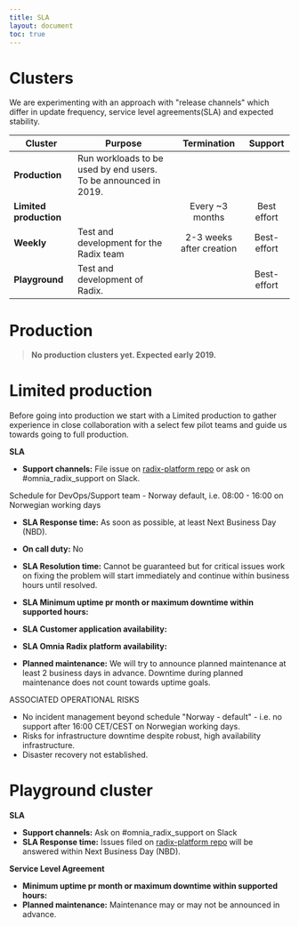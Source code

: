 ```yaml
---
title: SLA
layout: document
toc: true
---
```



# Clusters
We are experimenting with an approach with "release channels" which differ in update frequency, service level agreements(SLA) and expected stability.

|    Cluster            |                       Purpose                              |      Termination     |   Support    |     
|-----------------------|------------------------------------------------------------|:--------------------:|:------------:|
| **Production**        | Run workloads to be used by end users.  To be announced in 2019. |               |              |      
| **Limited production**|                                                            | Every ~3 months      | Best effort |    
| **Weekly**     | Test and development for the Radix team                           | 2-3 weeks after creation | Best-effort |  
| **Playground**  | Test and development of Radix.                                   |                 | Best-effort  |  

# Production 

> **No production clusters yet. Expected early 2019.**

# Limited production 

Before going into production we start with a Limited production to gather experience in close collaboration with a select few pilot teams and guide us towards going to full production.

**SLA**
  * **Support channels:** File issue on [radix-platform repo](https://github.com/equinor/radix-platform/issues) or ask on #omnia_radix_support on Slack.
  
  Schedule for DevOps/Support team - Norway default, i.e. 08:00 - 16:00 on Norwegian working days
  
  * **SLA Response time:** As soon as possible, at least Next Business Day (NBD).
  * **On call duty:** No  
  * **SLA Resolution time:** Cannot be guaranteed but for critical issues work on fixing the problem will start immediately and continue within business hours until resolved.
  
  * **SLA Minimum uptime pr month or maximum downtime within supported hours:**
  * **SLA Customer application availability:**
  * **SLA Omnia Radix platform availability:** 
  * **Planned maintenance:** We will try to announce planned maintenance at least 2 business days in advance. Downtime during planned maintenance does not count towards uptime goals.
  
  
ASSOCIATED OPERATIONAL RISKS
- No incident management beyond schedule "Norway - default" - i.e. no support after 16:00 CET/CEST on Norwegian working days.
- Risks for infrastructure downtime despite robust, high availability infrastructure.
- Disaster recovery not established.


# Playground cluster

**SLA**
  * **Support channels:** Ask on #omnia_radix_support on Slack
  * **SLA Response time:** Issues filed on [radix-platform repo](https://github.com/equinor/radix-platform/issues) will be answered within Next Business Day (NBD).

**Service Level Agreement**
  * **Minimum uptime pr month or maximum downtime within supported hours:**
  * **Planned maintenance:** Maintenance may or may not be announced in advance.

